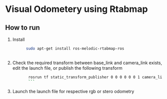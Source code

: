 # Visual Odometery using Rtabmap
## How to run
1. Install
   ```bash
         sudo apt-get install ros-melodic-rtabmap-ros
 
      ```
2. Check the required transform between base_link and camera_link exists, edit the launch file, or publish the following transform
    ``` bash
           rosrun tf static_transform_publisher 0 0 0 0 0 0 1 camera_link base_link 10
           ```
 3. Launch the launch file for respective rgb or stero odometry 
    
  
